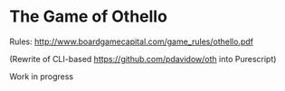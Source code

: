 # The Game of Othello

Rules: http://www.boardgamecapital.com/game_rules/othello.pdf

(Rewrite of CLI-based https://github.com/pdavidow/oth into Purescript)

Work in progress